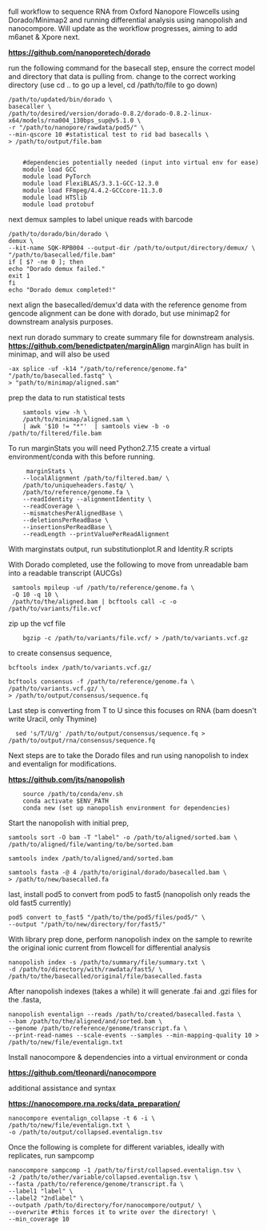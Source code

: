 full workflow to sequence RNA from Oxford Nanopore Flowcells using Dorado/Minimap2 and running differential analysis using nanopolish and nanocompore.
Will update as the workflow progresses, aiming to add m6anet & Xpore next.


**https://github.com/nanoporetech/dorado**

run the following command for the basecall step, ensure the correct model and directory that data is pulling from.
change to the correct working directory (use cd .. to go up a level, cd /path/to/file to go down)

    /path/to/updated/bin/dorado \
    basecaller \
    /path/to/desired/version/dorado-0.8.2/dorado-0.8.2-linux-x64/models/rna004_130bps_sup@v5.1.0 \
    -r "/path/to/nanopore/rawdata/pod5/" \
    --min-qscore 10 #statistical test to rid bad basecalls \
    > /path/to/output/file.bam


        #dependencies potentially needed (input into virtual env for ease)
        module load GCC
        module load PyTorch
        module load FlexiBLAS/3.3.1-GCC-12.3.0  
        module load FFmpeg/4.4.2-GCCcore-11.3.0 
        module load HTSlib
        module load protobuf

next demux samples to label unique reads with barcode

    /path/to/dorado/bin/dorado \
    demux \
    --kit-name SQK-RPB004 --output-dir /path/to/output/directory/demux/ \ 
    "/path/to/basecalled/file.bam"
    if [ $? -ne 0 ]; then
    echo "Dorado demux failed."
    exit 1
    fi
    echo "Dorado demux completed!"

next align the basecalled/demux'd data with the reference genome from gencode
alignment can be done with dorado, but use minimap2 for downstream analysis purposes.



next run dorado summary to create summary file for downstream analysis.
**https://github.com/benedictpaten/marginAlign**
marginAlign has built in minimap, and will also be used

    -ax splice -uf -k14 "/path/to/reference/genome.fa"     "/path/to/basecalled.fastq" \
    > "path/to/minimap/aligned.sam"

prep the data to run statistical tests
       
        samtools view -h \
        /path/to/minimap/aligned.sam \
        | awk '$10 != "*"'  | samtools view -b -o             /path/to/filtered/file.bam 
  
To run marginStats you will need Python2.7.15 
create a virtual environment/conda with this before running.

         marginStats \
        --localAlignment /path/to/filtered.bam/ \
        /path/to/uniqueheaders.fastq/ \
        /path/to/reference/genome.fa \
        --readIdentity --alignmentIdentity \ 
        --readCoverage \
        --mismatchesPerAlignedBase \
        --deletionsPerReadBase \
        --insertionsPerReadBase \
        --readLength --printValuePerReadAlignment 
        
With marginstats output, run substitutionplot.R and Identity.R scripts

With Dorado completed, use the following to move from unreadable bam into a readable transcript (AUCGs)

     samtools mpileup -uf /path/to/reference/genome.fa \
     -Q 10 -q 10 \
     /path/to/the/aligned.bam | bcftools call -c -o /path/to/variants/file.vcf

zip up the vcf file

        bgzip -c /path/to/variants/file.vcf/ > /path/to/variants.vcf.gz

to create consensus sequence, 

    bcftools index /path/to/variants.vcf.gz/

    bcftools consensus -f /path/to/reference/genome.fa \
    /path/to/variants.vcf.gz/ \
    > /path/to/output/consensus/sequence.fq

Last step is converting from T to U since this focuses on RNA (bam doesn't write Uracil, only Thymine)

      sed 's/T/U/g' /path/to/output/consensus/sequence.fq > /path/to/output/rna/consensus/sequence.fq

Next steps are to take the Dorado files and run using nanopolish to index and eventalign for modifications.

**https://github.com/jts/nanopolish**

        source /path/to/conda/env.sh
        conda activate $ENV_PATH
        conda new (set up nanopolish environment for dependencies)

Start the nanopolish with initial prep,

    samtools sort -O bam -T "label" -o /path/to/aligned/sorted.bam \
    /path/to/aligned/file/wanting/to/be/sorted.bam

    samtools index /path/to/aligned/and/sorted.bam

    samtools fasta -@ 4 /path/to/original/dorado/basecalled.bam \
    > /path/to/new/basecalled.fa

last, install pod5 to convert from pod5 to fast5 (nanopolish only reads the old fast5 currently)

    pod5 convert to_fast5 "/path/to/the/pod5/files/pod5/" \
    --output "/path/to/new/directory/for/fast5/"
    
With library prep done, perform nanopolish index on the sample to rewrite the original ionic current from flowcell for differential analysis

    nanopolish index -s /path/to/summary/file/summary.txt \
    -d /path/to/directory/with/rawdata/fast5/ \
    /path/to/the/basecalled/original/file/basecalled.fasta

After nanopolish indexes (takes a while) it will generate .fai and .gzi files for the .fasta,

    nanopolish eventalign --reads /path/to/created/basecalled.fasta \
    --bam /path/to/the/aligned/and/sorted.bam \
    --genome /path/to/reference/genome/transcript.fa \
    --print-read-names --scale-events --samples --min-mapping-quality 10 >
    /path/to/new/file/eventalign.txt

Install nanocompore & dependencies into a virtual environment or conda

**https://github.com/tleonardi/nanocompore**

additional assistance and syntax

**https://nanocompore.rna.rocks/data_preparation/**

    nanocompore eventalign_collapse -t 6 -i \
    /path/to/new/file/eventalign.txt \
    -o /path/to/output/collapsed.eventalign.tsv

Once the following is complete for different variables, ideally with replicates, run sampcomp

    nanocompore sampcomp -1 /path/to/first/collapsed.eventalign.tsv \
    -2 /path/to/other/variable/collapsed.eventalign.tsv \
    --fasta /path/to/reference/genome/transcript.fa \
    --label1 "label" \
    --label2 "2ndlabel" \
    --outpath /path/to/directory/for/nanocompore/output/ \
    --overwrite #this forces it to write over the directory! \
    --min_coverage 10 


    
